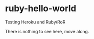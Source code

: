ruby-hello-world
================

Testing Heroku and Ruby/RoR

There is nothing to see here, move along.
